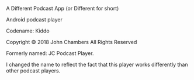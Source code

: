 A Different Podcast App (or Different for short)

Android podcast player 

Codename: Kiddo

Copyright © 2018 John Chambers All Rights Reserved

Formerly named: JC Podcast Player.

I changed the name to reflect the fact that this player works differently than other podcast players.
